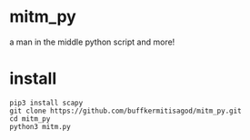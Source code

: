 # mitm_py
a man in the middle python script and more!

# install
    pip3 install scapy
    git clone https://github.com/buffkermitisagod/mitm_py.git
    cd mitm_py
    python3 mitm.py
